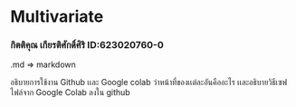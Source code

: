 # Multivariate

### กิตติคุณ เกียรติศักดิ์ศิริ ID:623020760-0

.md => markdown 

อธิบายการใช้งาน Github เเละ Google colab ว่าหน้าที่ของเเต่ละอันคืออะไร เเละอธิบายวิธีเซฟไฟล์จาก Google Colab ลงใน github
